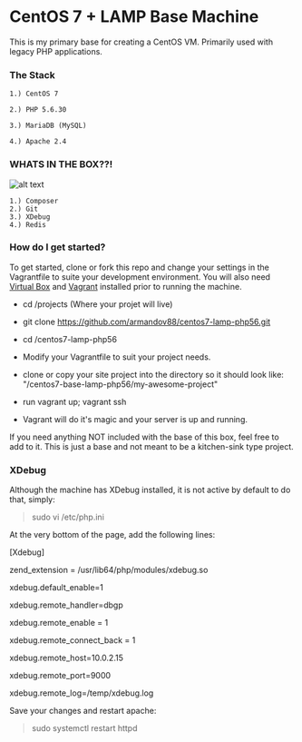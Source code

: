 # CentOS 7 + LAMP Base Machine

This is my primary base for creating a CentOS VM. Primarily used with legacy PHP applications.

### The Stack

    1.) CentOS 7
    
    2.) PHP 5.6.30

    3.) MariaDB (MySQL)

    4.) Apache 2.4

### WHATS IN THE BOX??!
![alt text](https://cnet3.cbsistatic.com/img/U2LRDk7z34-x736xlLWgn8KtCpQ=/fit-in/570x0/2017/01/14/6d8103f7-a52d-46de-98d0-56d0e9d79804/se7en.png "What's in the box??!")

    1.) Composer
    2.) Git
    3.) XDebug 
    4.) Redis

### How do I get started?

To get started, clone or fork this repo and change your settings in the Vagrantfile to suite your development environment.
You will also need [Virtual Box](https://www.virtualbox.org/wiki/Downloads) and [Vagrant](https://www.vagrantup.com/) installed prior to running the machine.

* cd /projects (Where your projet will live)

* git clone https://github.com/armandov88/centos7-lamp-php56.git

* cd /centos7-lamp-php56

* Modify your Vagrantfile to suit your project needs.

* clone or copy your site project into the directory so it should look like: "/centos7-base-lamp-php56/my-awesome-project"

* run vagrant up; vagrant ssh

* Vagrant will do it's magic and your server is up and running. 

If you need anything NOT included with the base of this box, feel free to add to it. This is just a base and not meant to be a kitchen-sink type project.


### XDebug

Although the machine has XDebug installed, it is not active by default to do that, simply:

> sudo vi /etc/php.ini

At the very bottom of the page, add the following lines:

[Xdebug]

zend_extension = /usr/lib64/php/modules/xdebug.so

xdebug.default_enable=1

xdebug.remote_handler=dbgp

xdebug.remote_enable = 1

xdebug.remote_connect_back = 1

xdebug.remote_host=10.0.2.15

xdebug.remote_port=9000

xdebug.remote_log=/temp/xdebug.log

Save your changes and restart apache:

> sudo systemctl restart httpd
